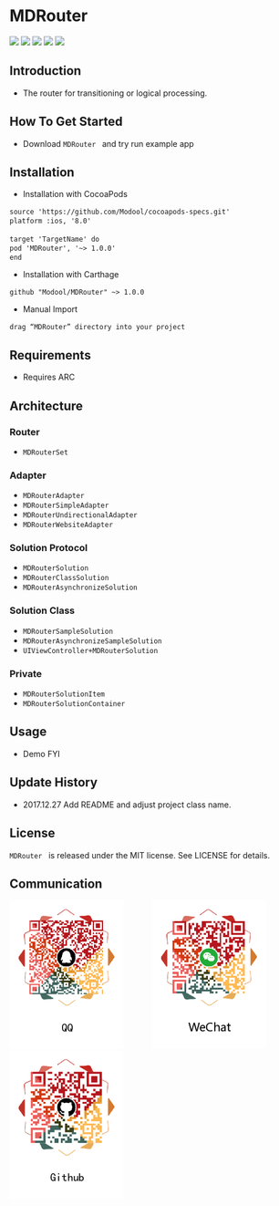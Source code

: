 # MDRouter

[![](https://img.shields.io/travis/rust-lang/rust.svg?style=flat)](https://github.com/Modool)
[![](https://img.shields.io/badge/language-Object--C-1eafeb.svg?style=flat)](https://developer.apple.com/Objective-C)
[![](https://img.shields.io/badge/license-MIT-353535.svg?style=flat)](https://developer.apple.com/iphone/index.action)
[![](https://img.shields.io/badge/platform-iOS-lightgrey.svg?style=flat)](https://github.com/Modool)
[![](https://img.shields.io/badge/QQ群-662988771-red.svg)](http://wpa.qq.com/msgrd?v=3&uin=662988771&site=qq&menu=yes)

## Introduction

- The router for transitioning or logical processing.

## How To Get Started

* Download `MDRouter ` and try run example app

## Installation


* Installation with CocoaPods

```
source 'https://github.com/Modool/cocoapods-specs.git'
platform :ios, '8.0'

target 'TargetName' do
pod 'MDRouter', '~> 1.0.0'
end

```

* Installation with Carthage

```
github "Modool/MDRouter" ~> 1.0.0
```

* Manual Import

```
drag “MDRouter” directory into your project

```


## Requirements
- Requires ARC

## Architecture

### Router
* `MDRouterSet`

### Adapter
* `MDRouterAdapter`
* `MDRouterSimpleAdapter`
* `MDRouterUndirectionalAdapter`
* `MDRouterWebsiteAdapter`

### Solution Protocol
* `MDRouterSolution`
* `MDRouterClassSolution`
* `MDRouterAsynchronizeSolution`

### Solution Class
* `MDRouterSampleSolution `
* `MDRouterAsynchronizeSampleSolution`
* `UIViewController+MDRouterSolution`
	
### Private
* `MDRouterSolutionItem `
* `MDRouterSolutionContainer `

	
## Usage

* Demo FYI 

## Update History

* 2017.12.27 Add README and adjust project class name.

## License
`MDRouter ` is released under the MIT license. See LICENSE for details.


## Communication

<img src="https://github.com/Modool/Resources/blob/master/images/social/qq_300.png?raw=true" width=200><img style="margin:0px 50px 0px 50px" src="https://github.com/Modool/Resources/blob/master/images/social/wechat_300.png?raw=true" width=200><img src="https://github.com/Modool/Resources/blob/master/images/social/github_300.png?raw=true" width=200>
